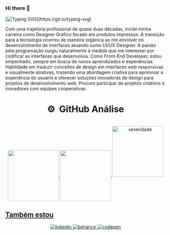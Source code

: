 ### Hi there 👋
[![Typing SVG](https://readme-typing-svg.herokuapp.com?color=%AD0DD9&width=450&lines=Ol%C3%A1%2C+meu+nome+%C3%A9+Severo!;Seja+muito+bem-vindo(a)+por+aqui.)](https://git.io/typing-svg)

Com uma trajetória profissional de quase duas décadas, iniciei minha carreira como Designer Gráfico focado em produtos impressos. A transição para a tecnologia ocorreu de maneira orgânica ao me envolver no desenvolvimento de interfaces atuando como UI/UX Designer. A paixão pela programação surgiu naturalmente à medida que me interessei por codificar as interfaces que desenvolvia. Como Front-End Developer, estou empenhado, sempre em busca de novos aprendizados e experiências. Habilidade em traduzir conceitos de design em interfaces web responsivas e visualmente atrativas, trazendo uma abordagem criativa para aprimorar a experiência do usuário e oferecer soluções inovadoras de design para projetos de desenvolvimento web. Procuro participar de projetos criativos e inovadores com equipes cooperativas.

<!-- ## Github Stats  
<div>
    <img height="180em" align="right" src="https://github-readme-stats.vercel.app/api/top-langs?username=severidade&show_icons=true&locale=en&layout=compact" alt="severidade" />
    <img height="180em" src="https://github-readme-stats.vercel.app/api?username=severidade&show_icons=true&locale=en" alt="severidade" />
    <img height="180em" src="https://github-readme-streak-stats.herokuapp.com/?user=severidade&" alt="severidade" />
<div> -->
    
    
<div align="center">
    <h1> ⚙️ &nbsp;GitHub Análise </h1>
    <br>
    <a href="https://github.com/severidade">
    <img align="center" height="160rem" src="https://github-readme-stats.vercel.app/api?username=severidade&show_icons=true&theme=react&include_all_commits=true&count_private=true"/>
    <img align="center" height="160rem" src="https://github-readme-stats.vercel.app/api/top-langs/?username=severidade&layout=compact&langs_count=7&theme=react"/>
    <img height="160em" src="https://github-readme-streak-stats.herokuapp.com/?user=severidade&layout=compact&langs_count=7&theme=react" alt="severidade" />
</div>


## Também estou 
<div align="center">
<a href="https://www.linkedin.com/in/severidade/" target="_blank">
<img src=https://img.shields.io/badge/linkedin-%231E77B5.svg?&style=for-the-badge&logo=linkedin&logoColor=white alt=linkedin style="margin-bottom: 5px;" />
</a>
<a href="https://www.behance.net/severidade" target="_blank">
<img src=https://img.shields.io/badge/behance-%23191919.svg?&style=for-the-badge&logo=behance&logoColor=white alt=behance style="margin-bottom: 5px;" />
</a>
<a href="https://codepen.io/severidade" target="_blank">
<img src=https://img.shields.io/badge/codepen-%23131417.svg?&style=for-the-badge&logo=codepen&logoColor=white alt=codepen style="margin-bottom: 5px;" />
</a>  
</div>



<!--
**severidade/severidade** is a ✨ _special_ ✨ repository because its `README.md` (this file) appears on your GitHub profile.

<div align="center">
  <a href="https://github.com/severidade">
  <img height="180em" src="https://github-readme-stats.vercel.app/api?username=vitoriacst&show_icons=true&theme=tokyonight&include_all_commits=true&count_private=true"/>
  <img height="180em" src="https://github-readme-stats.vercel.app/api/top-langs/?username=vitoriacst&layout=compact&langs_count=7&theme=tokyonight"/>
<p align="center" ><img src="https://github-readme-streak-stats.herokuapp.com/?user=vitoriacst&theme=tokyonight" alt="vitoriacst" /></p>
</div>
  

<br/>  

Here are some ideas to get you started:

- 🔭 I’m currently working on ...
- 🌱 I’m currently learning ...
- 👯 I’m looking to collaborate on ...
- 🤔 I’m looking for help with ...
- 💬 Ask me about ...
- 📫 How to reach me: ...
- 😄 Pronouns: ...
- ⚡ Fun fact: ...
-->
